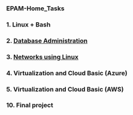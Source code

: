 ### EPAM-Home_Tasks
### 1. Linux + Bash
### 2. [Database Administration](https://github.com/Gahoo82/EPAM-Home_Tasks/blob/main/Database%20%D0%90dministration/README.md)
### 3. [Networks using Linux](Networks_using_Linux/README.md)
### 4. Virtualization and Cloud Basic (Azure)
### 5. Virtualization and Cloud Basic (AWS)
### 10. Final project
